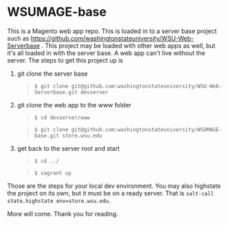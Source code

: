 WSUMAGE-base
============

This is a Magento web app repo.  This is loaded in to a server base project such as https://github.com/washingtonstateuniversity/WSU-Web-Serverbase .  This project may be loaded with other web apps as well, but it's all loaded in with the server base.  A web app can't live without the server.  The steps to get this project up is 

1. git clone the server base 

      > `$ git clone git@github.com:washingtonstateuniversity/WSU-Web-Serverbase.git devserver`
      
1. git clone the web app to the www folder 

      > `$ cd devserver/www`
      
      > `$ git clone git@github.com:washingtonstateuniversity/WSUMAGE-base.git store.wsu.edu`
      
1. get back to the server root and start

      > `$ cd ../`
      
      > `$ vagrant up`
      
Those are the steps for your local dev environment.  You may also highstate the project on its own, but it must be on a ready server.  That is `salt-call state.highstate env=store.wsu.edu`. 

More will come.  Thank you for reading.
